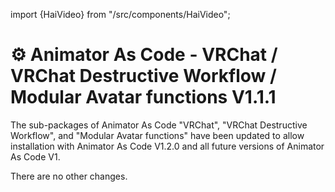 ﻿---
date: 2024-11-30T11:00
---
import {HaiVideo} from "/src/components/HaiVideo";

# ⚙️ Animator As Code - VRChat / VRChat Destructive Workflow / Modular Avatar functions V1.1.1

The sub-packages of Animator As Code "VRChat", "VRChat Destructive Workflow", and "Modular Avatar functions" have been updated
to allow installation with Animator As Code V1.2.0 and all future versions of Animator As Code V1.

There are no other changes.
